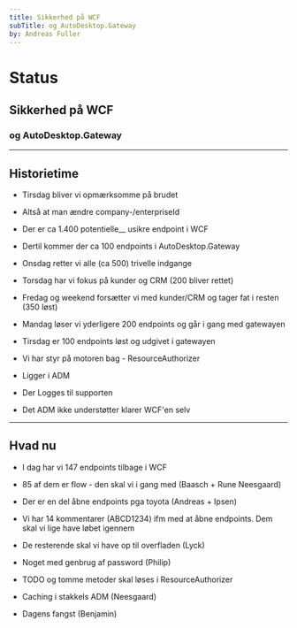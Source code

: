 ```yaml
---
title: Sikkerhed på WCF
subTitle: og AutoDesktop.Gateway 
by: Andreas Fuller 
---
```


# Status
## Sikkerhed på WCF
### og AutoDesktop.Gateway
<!-- .element: class="fragment" -->

---

## Historietime

- Tirsdag bliver vi opmærksomme på brudet
<!-- .element: class="fragment" -->
  - Altså at man ændre company-/enterpriseId
<!-- .element: class="fragment" -->
- Der er ca 1.400 potentielle__ usikre endpoint i WCF
<!-- .element: class="fragment" -->
  - Dertil kommer der ca 100 endpoints i AutoDesktop.Gateway
<!-- .element: class="fragment" -->
- Onsdag retter vi alle (ca 500) trivelle indgange
<!-- .element: class="fragment" -->
- Torsdag har vi fokus på kunder og CRM (200 bliver rettet)
<!-- .element: class="fragment" -->
- Fredag og weekend forsætter vi med kunder/CRM og tager fat i resten (350 løst)
<!-- .element: class="fragment" -->
- Mandag løser vi yderligere 200 endpoints og går i gang med gatewayen
<!-- .element: class="fragment" -->
- Tirsdag er 100 endpoints løst og udgivet i gatewayen
<!-- .element: class="fragment" -->
- Vi har styr på motoren bag - ResourceAuthorizer
<!-- .element: class="fragment" -->
  - Ligger i ADM
<!-- .element: class="fragment" -->
  - Der Logges til supporten
<!-- .element: class="fragment" -->
  - Det ADM ikke understøtter klarer WCF'en selv
<!-- .element: class="fragment" -->

----

## Hvad nu
- I dag har vi 147 endpoints tilbage i WCF
<!-- .element: class="fragment" -->
  - 85 af dem er flow - den skal vi i gang med (Baasch + Rune Neesgaard)
<!-- .element: class="fragment" -->
- Der er en del åbne endpoints pga toyota (Andreas + Ipsen)
<!-- .element: class="fragment" -->
  - Vi har 14 kommentarer (ABCD1234) ifm med at åbne endpoints. Dem skal vi lige have løbet igennem
<!-- .element: class="fragment" -->
- De resterende skal vi have op til overfladen (Lyck)
<!-- .element: class="fragment" -->
- Noget med genbrug af password (Philip)
<!-- .element: class="fragment" -->
- TODO og tomme metoder skal løses i ResourceAuthorizer
<!-- .element: class="fragment" -->
- Caching i stakkels ADM (Neesgaard)
<!-- .element: class="fragment" -->
- Dagens fangst (Benjamin)
<!-- .element: class="fragment" -->